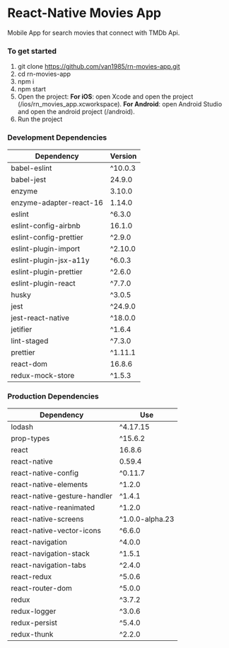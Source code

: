 # React-Native Movies App
Mobile App for search movies that connect with TMDb Api.

### To get started
1. git clone https://github.com/van1985/rn-movies-app.git
2. cd rn-movies-app
3. npm i
4. npm start
5. Open the project:
**For iOS**: open Xcode and open the project (/ios/rn_movies_app.xcworkspace). 
**For Android**: open Android Studio and open the android project (/android).
6. Run the project

### Development Dependencies
| **Dependency** | **Version** |
|----------|-------|
|babel-eslint| ^10.0.3 |
|babel-jest| 24.9.0 |
|enzyme| 3.10.0|
|enzyme-adapter-react-16| 1.14.0|
|eslint |^6.3.0 |
|eslint-config-airbnb |16.1.0|
|eslint-config-prettier| ^2.9.0|
|eslint-plugin-import |^2.10.0|
|eslint-plugin-jsx-a11y| ^6.0.3|
|eslint-plugin-prettier| ^2.6.0|
|eslint-plugin-react| ^7.7.0 |
|husky| ^3.0.5|
|jest| ^24.9.0 |
|jest-react-native| ^18.0.0|
|jetifier| ^1.6.4|
|lint-staged| ^7.3.0 |
|prettier| ^1.11.1 |
|react-dom| 16.8.6 |
|redux-mock-store| ^1.5.3||

### Production Dependencies
| **Dependency** | **Use** |
|----------|-------|
|lodash|^4.17.15|
|prop-types|^15.6.2|
|react|16.8.6|
|react-native|0.59.4|
|react-native-config|^0.11.7|
|react-native-elements|^1.2.0|
|react-native-gesture-handler|^1.4.1|
|react-native-reanimated|^1.2.0|
|react-native-screens|^1.0.0-alpha.23|
|react-native-vector-icons|^6.6.0|
|react-navigation|^4.0.0|
|react-navigation-stack|^1.5.1|
|react-navigation-tabs|^2.4.0|
|react-redux|^5.0.6|
|react-router-dom|^5.0.0|
|redux|^3.7.2|
|redux-logger|^3.0.6|
|redux-persist|^5.4.0|
|redux-thunk|^2.2.0|
